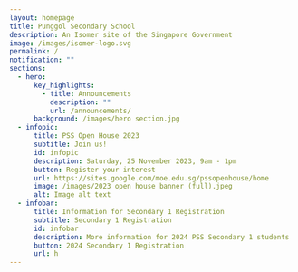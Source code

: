 ```yaml
---
layout: homepage
title: Punggol Secondary School
description: An Isomer site of the Singapore Government
image: /images/isomer-logo.svg
permalink: /
notification: ""
sections:
  - hero:
      key_highlights:
        - title: Announcements
          description: ""
          url: /announcements/
      background: /images/hero section.jpg
  - infopic:
      title: PSS Open House 2023
      subtitle: Join us!
      id: infopic
      description: Saturday, 25 November 2023, 9am - 1pm
      button: Register your interest
      url: https://sites.google.com/moe.edu.sg/pssopenhouse/home
      image: /images/2023 open house banner (full).jpeg
      alt: Image alt text
  - infobar:
      title: Information for Secondary 1 Registration
      subtitle: Secondary 1 Registration
      id: infobar
      description: More information for 2024 PSS Secondary 1 students
      button: 2024 Secondary 1 Registration
      url: h
---
```

